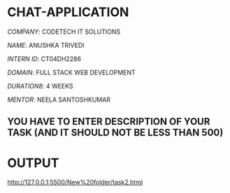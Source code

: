 # CHAT-APPLICATION
*COMPANY*: CODETECH IT SOLUTIONS

*NAME*: ANUSHKA TRIVEDI

*INTERN ID*: CT04DH2286

*DOMAIN*: FULL STACK WEB DEVELOPMENT

*DURATION8*: 4 WEEKS

*MENTOR*: NEELA SANTOSHKUMAR

## YOU HAVE TO ENTER DESCRIPTION OF YOUR TASK (AND IT SHOULD NOT BE LESS THAN 500)
# OUTPUT

http://127.0.0.1:5500/New%20folder/task2.html
